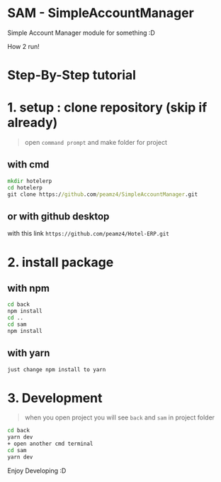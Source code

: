 # SAM - SimpleAccountManager
Simple Account Manager module for something :D


How 2 run!

# Step-By-Step tutorial
# 1. setup : clone repository (skip if already)

> open `command prompt` and make folder for project
## with  cmd
```cmd
mkdir hotelerp
cd hotelerp
git clone https://github.com/peamz4/SimpleAccountManager.git
```
## or with github desktop
with this link  `https://github.com/peamz4/Hotel-ERP.git`

# 2. install package

## with npm 
```cmd
cd back
npm install
cd ..
cd sam
npm install
```
## with yarn
```cmd
just change npm install to yarn 
```

# 3. Development

> when you open project you will see `back` and `sam` in project folder

```cmd
cd back
yarn dev
+ open another cmd terminal
cd sam
yarn dev
```

Enjoy Developing  :D
